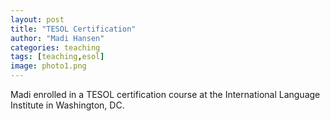 ```yaml
---
layout: post
title: "TESOL Certification"
author: "Madi Hansen"
categories: teaching
tags: [teaching,esol]
image: photo1.png
---
```


Madi enrolled in a TESOL certification course at the International Language Institute in Washington, DC.
